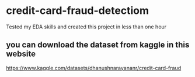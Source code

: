 # credit-card-fraud-detectiom
Tested my EDA skills and  created this  project in less than one hour


## you can download the dataset from kaggle in this website

https://www.kaggle.com/datasets/dhanushnarayananr/credit-card-fraud
